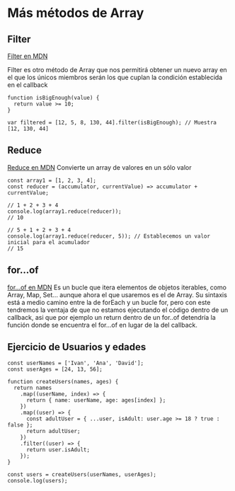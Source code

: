 # Más métodos de Array

## Filter

[Filter en MDN](https://developer.mozilla.org/es/docs/Web/JavaScript/Referencia/Objetos_globales/Array/filter)

Filter es otro método de Array que nos permitirá obtener un nuevo array en el que los únicos miembros serán los que cuplan la condición establecida en el callback

	function isBigEnough(value) {
	  return value >= 10;
	}
	
	var filtered = [12, 5, 8, 130, 44].filter(isBigEnough); // Muestra [12, 130, 44]
	
## Reduce

[Reduce en MDN](https://developer.mozilla.org/en-US/docs/Web/JavaScript/Reference/Global_Objects/Array/reduce)
Convierte un array de valores en un sólo valor

	const array1 = [1, 2, 3, 4];
	const reducer = (accumulator, currentValue) => accumulator + currentValue;
	
	// 1 + 2 + 3 + 4
	console.log(array1.reduce(reducer));
	// 10
	
	// 5 + 1 + 2 + 3 + 4
	console.log(array1.reduce(reducer, 5)); // Establecemos un valor inicial para el acumulador
	// 15

## for...of

[for...of en MDN](https://developer.mozilla.org/en-US/docs/Web/JavaScript/Reference/Statements/for...of)
Es un bucle que itera elementos de objetos iterables, como Array, Map, Set... aunque ahora el que usaremos es el de Array. Su sintaxis está a medio camino entre la de forEach y un bucle for, pero con este tendremos la ventaja de que no estamos ejecutando el código dentro de un callback, asi que por ejemplo un return dentro de un for..of detendría la función donde se encuentra el for...of en lugar de la del callback.


## Ejercicio de Usuarios y edades

	const userNames = ['Ivan', 'Ana', 'David'];
	const userAges = [24, 13, 56];
	
	function createUsers(names, ages) {
	  return names
	    .map((userName, index) => {
	      return { name: userName, age: ages[index] };
	    })
	    .map((user) => {
	      const adultUser = { ...user, isAdult: user.age >= 18 ? true : false };
	      return adultUser;
	    })
	    .filter((user) => {
	      return user.isAdult;
	    });
	}
	
	const users = createUsers(userNames, userAges);
	console.log(users);